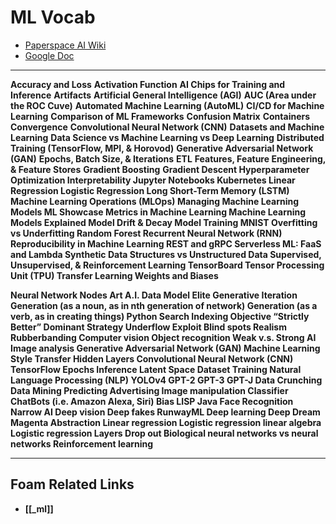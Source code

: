 # ML Vocab

- [Paperspace AI Wiki](https://docs.paperspace.com/machine-learning/)
- [Google Doc](https://docs.google.com/document/d/1ElkOp8sU7_NlBJgQ6UQmlMnJNVr2RcgYL_fhVjOQCTY/edit#)

---

<b>Accuracy and Loss</b>
<b>Activation Function</b>
<b>AI Chips for Training and Inference</b>
<b>Artifacts</b>
<b>Artificial General Intelligence (AGI)</b>
<b>AUC (Area under the ROC Cuve)</b>
<b>Automated Machine Learning (AutoML)</b>
<b>CI/CD for Machine Learning</b>
<b>Comparison of ML Frameworks</b>
<b>Confusion Matrix</b>
<b>Containers</b>
<b>Convergence</b>
<b>Convolutional Neural Network (CNN)</b>
<b>Datasets and Machine Learning</b>
<b>Data Science vs Machine Learning vs Deep Learning</b>
<b>Distributed Training (TensorFlow, MPI, & Horovod)</b>
<b>Generative Adversarial Network (GAN)</b>
<b>Epochs, Batch Size, & Iterations</b>
<b>ETL</b>
<b>Features, Feature Engineering, & Feature Stores</b>
<b>Gradient Boosting</b>
<b>Gradient Descent<b>
<b>Hyperparameter Optimization</b>
<b>Interpretability</b>
<b>Jupyter Notebooks</b>
<b>Kubernetes</b>
<b>Linear Regression</b>
<b>Logistic Regression</b>
<b>Long Short-Term Memory (LSTM)</b>
<b>Machine Learning Operations (MLOps)</b>
<b>Managing Machine Learning Models</b>
<b>ML Showcase</b>
<b>Metrics in Machine Learning</b>
<b>Machine Learning Models Explained</b>
<b>Model Drift & Decay</b>
<b>Model Training</b>
<b>MNIST</b>
<b>Overfitting vs Underfitting</b>
<b>Random Forest</b>
<b>Recurrent Neural Network (RNN)</b>
<b>Reproducibility in Machine Learning</b>
<b>REST and gRPC</b>
<b>Serverless ML: FaaS and Lambda</b>
<b>Synthetic Data</b>
<b>Structures vs Unstructured Data</b>
<b>Supervised, Unsupervised, & Reinforcement Learning</b>
<b>TensorBoard</b>
<b>Tensor Processing Unit (TPU)</b>
<b>Transfer Learning</b>
<b>Weights and Biases</b>

<b>Neural Network</b>
<b>Nodes</b>
<b>Art</b>
<b>A.I.</b>
<b>Data</b>
<b>Model</b>
<b>Elite</b>
<b>Generative</b>
<b>Iteration</b>
<b>Generation (as a noun, as in nth generation of network)</b>
<b>Generation (as a verb, as in creating things)</b>
<b>Python</b>
<b>Search</b>
<b>Indexing</b>
<b>Objective</b>
<b>“Strictly Better”</b>
<b>Dominant Strategy</b>
<b>Underflow</b>
<b>Exploit</b>
<b>Blind spots</b>
<b>Realism</b>
<b>Rubberbanding</b>
<b>Computer vision</b>
<b>Object recognition</b>
<b>Weak v.s. Strong AI</b>
<b>Image analysis</b>
<b>Generative Adversarial Network (GAN)</b>
<b>Machine Learning</b>
<b>Style Transfer</b>
<b>Hidden Layers</b>
<b>Convolutional Neural Network (CNN)</b>
<b>TensorFlow</b>
<b>Epochs</b>
<b>Inference</b>
<b>Latent Space</b>
<b>Dataset</b>
<b>Training</b>
<b>Natural Language Processing (NLP)</b>
<b>YOLOv4</b>
<b>GPT-2</b>
<b>GPT-3</b>
<b>GPT-J</b>
<b>Data Crunching</b>
<b>Data Mining</b>
<b>Predicting</b>
<b>Advertising</b>
<b>Image manipulation</b>
<b>Classifier</b>
<b>ChatBots (i.e. Amazon Alexa, Siri)</b>
<b>Bias</b>
<b>LISP</b>
<b>Java</b>
<b>Face Recognition</b>
<b>Narrow AI</b>
<b>Deep vision</b>
<b>Deep fakes</b>
<b>RunwayML</b>
<b>Deep learning</b>
<b>Deep Dream</b>
<b>Magenta</b>
<b>Abstraction</b>
<b>Linear regression</b>
<b>Logistic regression</b>
<b>linear algebra</b>
<b>Logistic regression</b>
<b>Layers</b>
<b>Drop out</b>
<b>Biological neural networks vs neural networks</b>
<b>Reinforcement learning</b>

---

## Foam Related Links

- [[_ml]]
